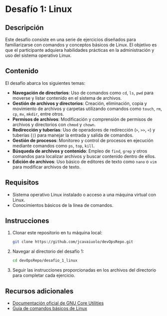 # Desafío 1: Linux

## Descripción

Este desafío consiste en una serie de ejercicios diseñados para familiarizarse con comandos y conceptos básicos de Linux. El objetivo es que el participante adquiera habilidades prácticas en la administración y uso del sistema operativo Linux.

## Contenido

El desafío abarca los siguientes temas:

- **Navegación de directorios**: Uso de comandos como `cd`, `ls`, `pwd` para moverse y listar contenido en el sistema de archivos.
- **Gestión de archivos y directorios**: Creación, eliminación, copia y movimiento de archivos y carpetas utilizando comandos como `touch`, `rm`, `cp`, `mv`, `mkdir`, entre otros.
- **Permisos de archivos**: Modificación y comprensión de permisos de archivos y directorios con `chmod` y `chown`.
- **Redirección y tuberías**: Uso de operadores de redirección (`>`, `>>`, `<`) y tuberías (`|`) para manejar la entrada y salida de comandos.
- **Gestión de procesos**: Monitoreo y control de procesos en ejecución mediante comandos como `ps`, `top`, `kill`.
- **Búsqueda de archivos y contenido**: Empleo de `find`, `grep` y otros comandos para localizar archivos y buscar contenido dentro de ellos.
- **Edición de archivos**: Uso básico de editores de texto como `nano` o `vim` para modificar archivos de texto.

## Requisitos

- Sistema operativo Linux instalado o acceso a una máquina virtual con Linux.
- Conocimientos básicos de la línea de comandos.

## Instrucciones

1. Clonar este repositorio en tu máquina local:
   ```bash
   git clone https://github.com/jcavaiuolo/devOpsRepo.git
   ```
2. Navegar al directorio del desafío 1:
   ```bash
   cd devOpsRepo/desafio_1_linux
   ```
3. Seguir las instrucciones proporcionadas en los archivos del directorio para completar cada ejercicio.

## Recursos adicionales

- [Documentación oficial de GNU Core Utilities](https://www.gnu.org/software/coreutils/manual/coreutils.html)
- [Guía de comandos básicos de Linux](https://www.linuxcommand.org/lc3_learning_the_shell.php)
